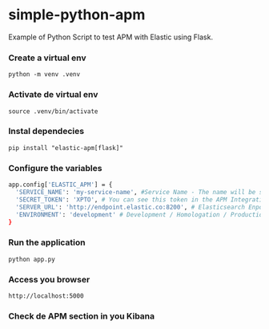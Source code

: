 # simple-python-apm
Example of Python Script to test APM with Elastic using Flask.

### Create a virtual env
```python -m venv .venv```

### Activate de virtual env
```source .venv/bin/activate```

### Instal dependecies
```pip install "elastic-apm[flask]"```

### Configure the variables 
```sh
app.config['ELASTIC_APM'] = {
  'SERVICE_NAME': 'my-service-name', #Service Name - The name will be show in the Kibana APM
  'SECRET_TOKEN': 'XPTO', # You can see this token in the APM Integration
  'SERVER_URL': 'http://endpoint.elastic.co:8200', # Elasticsearch Enpoint
  'ENVIRONMENT': 'development' # Development / Homologation / Production
}
```

### Run the application
```python app.py```

### Access you browser
```http://localhost:5000```

### Check de APM section in you Kibana